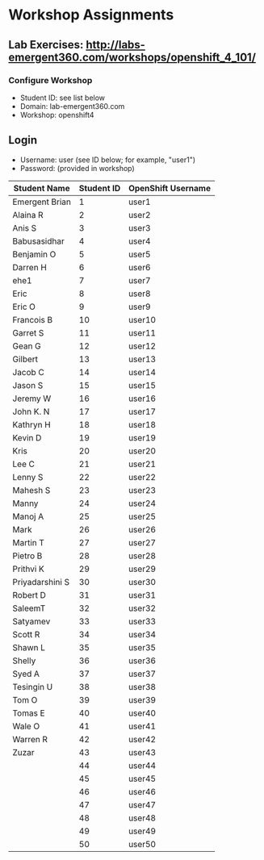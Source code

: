 # Workshop Assignments
## Lab Exercises: http://labs-emergent360.com/workshops/openshift_4_101/
### Configure Workshop
- Student ID: see list below
- Domain: lab-emergent360.com
- Workshop: openshift4

## Login
- Username: user<id> (see ID below; for example, "user1")
- Password: (provided in workshop)

| Student Name | Student ID | OpenShift Username | 
|------------ | ---------------| ---------------|
|	Emergent Brian	|	1	|	user1	|
|	Alaina R	|	2	|	user2	|
|	Anis S  |	3	|	user3	|
|	Babusasidhar |	4	|	user4	|
| Benjamin O  |	5	|	user5	|
|	Darren H |	6	|	user6	|
|	ehe1 |	7	|	user7	|
|	Eric |	8	|	user8	|
| Eric O |	9	|	user9	|
| Francois B	|	10	|	user10	|
|	Garret S | 11	|	user11	|
| Gean G | 12 | user12 |
| Gilbert | 13 | user13 |
| Jacob C | 14 | user14 |
| Jason S | 15 | user15 |
| Jeremy W | 16 | user16 |
| John K. N | 17 | user17 |
| Kathryn H | 18 | user18 |  
| Kevin D | 19 | user19 |  
| Kris | 20 | user20 |  
| Lee C | 21 | user21 |
| Lenny S | 22 | user22 |
| Mahesh S | 23 | user23 |
| Manny | 24 | user24 |
| Manoj A | 25 | user25 |
| Mark | 26 | user26 |
| Martin T | 27 | user27 |
| Pietro B | 28 | user28 |
| Prithvi K | 29 | user29 |
| Priyadarshini S | 30 | user30 |
| Robert D | 31 | user31 |
| SaleemT | 32 | user32 |
| Satyamev | 33 | user33 |
| Scott R | 34 | user34 |
| Shawn L | 35 | user35 |  
| Shelly | 36 | user36 |
| Syed A | 37 | user37 |
| Tesingin U | 38 | user38 |
| Tom O | 39 | user39 |
| Tomas E | 40 | user40 |
| Wale O | 41 | user41 |
| Warren R | 42 | user42 |
| Zuzar | 43 | user43 |
|  | 44 | user44 |
|  | 45 | user45 |
|  | 46 | user46 |
|  | 47 | user47 |
|  | 48 | user48 |
|  | 49 | user49 |
|  | 50 | user50 |
  
